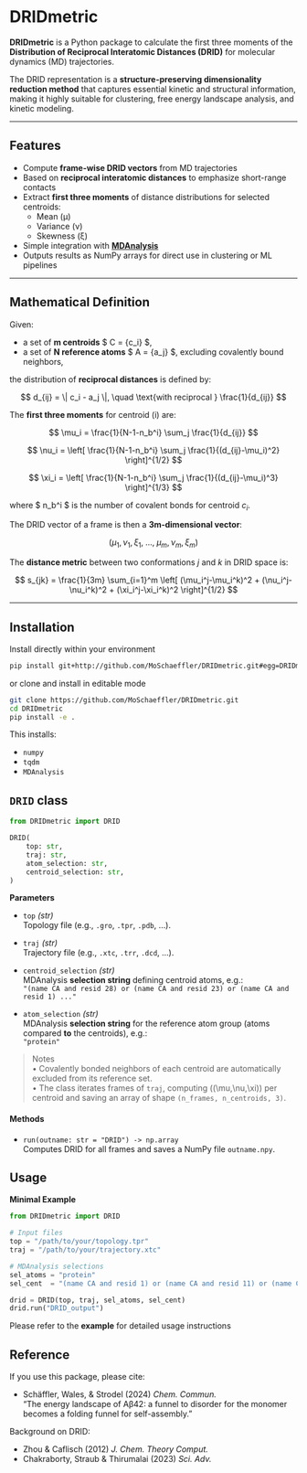 # DRIDmetric

**DRIDmetric** is a Python package to calculate the first three moments of the **Distribution of Reciprocal Interatomic Distances (DRID)** for molecular dynamics (MD) trajectories.  

The DRID representation is a **structure-preserving dimensionality reduction method** that captures essential kinetic and structural information, making it highly suitable for clustering, free energy landscape analysis, and kinetic modeling.

---

## Features

- Compute **frame-wise DRID vectors** from MD trajectories  
- Based on **reciprocal interatomic distances** to emphasize short-range contacts  
- Extract **first three moments** of distance distributions for selected centroids:
  - Mean (μ)  
  - Variance (ν)  
  - Skewness (ξ)  
- Simple integration with [**MDAnalysis**](https://www.mdanalysis.org/)  
- Outputs results as NumPy arrays for direct use in clustering or ML pipelines  

---

## Mathematical Definition

Given:
- a set of **m centroids** $ C = \{c_i\} $,  
- a set of **N reference atoms** $ A = \{a_j\} $, excluding covalently bound neighbors,  

the distribution of **reciprocal distances** is defined by:  

$$
d_{ij} = \| c_i - a_j \|, \quad \text{with reciprocal } \frac{1}{d_{ij}}
$$

The **first three moments** for centroid \(i\) are:

$$
\mu_i = \frac{1}{N-1-n_b^i} \sum_j \frac{1}{d_{ij}}
$$

$$
\nu_i = \left[ \frac{1}{N-1-n_b^i} \sum_j \frac{1}{(d_{ij}-\mu_i)^2} \right]^{1/2}
$$

$$
\xi_i = \left[ \frac{1}{N-1-n_b^i} \sum_j \frac{1}{(d_{ij}-\mu_i)^3} \right]^{1/3}
$$

where $ n_b^i $ is the number of covalent bonds for centroid $c_i$.  

The DRID vector of a frame is then a **3m-dimensional vector**:  

$$
(\mu_1,\nu_1,\xi_1,\;\ldots,\;\mu_m,\nu_m,\xi_m)
$$

The **distance metric** between two conformations $j$ and $k$ in DRID space is:  

$$
s_{jk} = \frac{1}{3m} \sum_{i=1}^m \left[ (\mu_i^j-\mu_i^k)^2 + (\nu_i^j-\nu_i^k)^2 + (\xi_i^j-\xi_i^k)^2 \right]^{1/2}
$$

---

## Installation

Install directly within your environment

```bash
pip install git+http://github.com/MoSchaeffler/DRIDmetric.git#egg=DRIDmetric
```

or clone and install in editable mode

```bash
git clone https://github.com/MoSchaeffler/DRIDmetric.git
cd DRIDmetric
pip install -e .
```

This installs:
- `numpy`
- `tqdm`
- `MDAnalysis`

## `DRID` class

```python
from DRIDmetric import DRID

DRID(
    top: str,
    traj: str,
    atom_selection: str,
    centroid_selection: str,
)
```

**Parameters**

- `top` *(str)*  
  Topology file (e.g., `.gro`, `.tpr`, `.pdb`, …).

- `traj` *(str)*  
  Trajectory file (e.g., `.xtc`, `.trr`, `.dcd`, …).

- `centroid_selection` *(str)*  
  MDAnalysis **selection string** defining centroid atoms, e.g.:  
  `"(name CA and resid 28) or (name CA and resid 23) or (name CA and resid 1) ..."`

- `atom_selection` *(str)*  
  MDAnalysis **selection string** for the reference atom group (atoms compared **to** the centroids), e.g.:  
  `"protein"`

> Notes  
> • Covalently bonded neighbors of each centroid are automatically excluded from its reference set.  
> • The class iterates frames of `traj`, computing \((\mu,\nu,\xi)\) per centroid and saving an array of shape `(n_frames, n_centroids, 3)`.

#### Methods

- `run(outname: str = "DRID") -> np.array`  
  Computes DRID for all frames and saves a NumPy file `outname.npy`.


## Usage

**Minimal Example**
```python
from DRIDmetric import DRID

# Input files
top = "/path/to/your/topology.tpr"
traj = "/path/to/your/trajectory.xtc"

# MDAnalysis selections
sel_atoms = "protein"
sel_cent  = "(name CA and resid 1) or (name CA and resid 11) or (name CA and resid 21)"

drid = DRID(top, traj, sel_atoms, sel_cent)
drid.run("DRID_output")
```

Please refer to the **example** for detailed usage instructions

## Reference

If you use this package, please cite:

- Schäffler, Wales, & Strodel (2024) *Chem. Commun.*  
  “The energy landscape of Aβ42: a funnel to disorder for the monomer becomes a folding funnel for self-assembly.”

Background on DRID:

- Zhou & Caflisch (2012) *J. Chem. Theory Comput.*  
- Chakraborty, Straub & Thirumalai (2023) *Sci. Adv.*